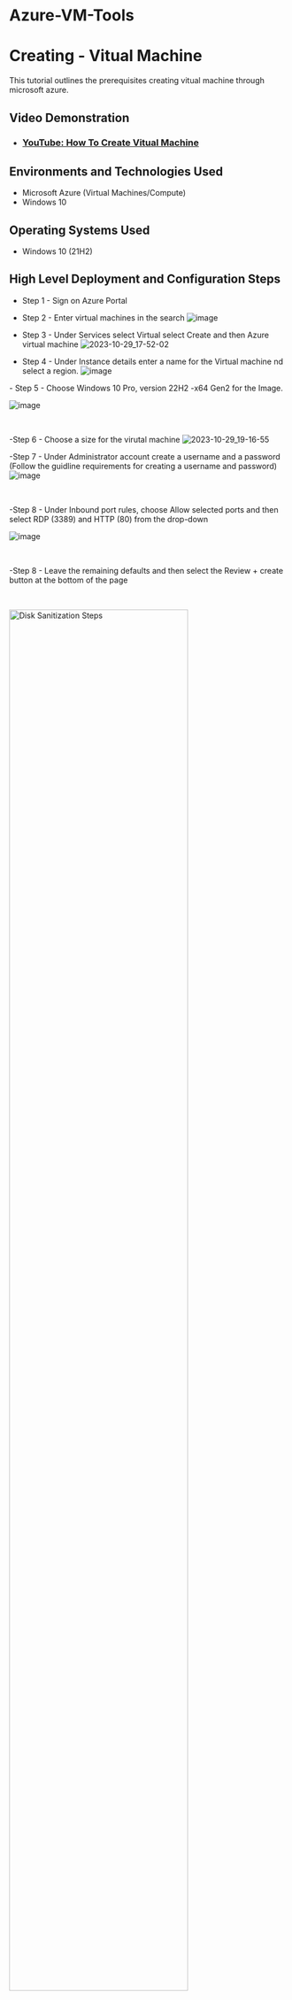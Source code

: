 # Azure-VM-Tools 



<h1>Creating - Vitual Machine</h1>
This tutorial outlines the prerequisites creating vitual machine through microsoft azure.<br />


<h2>Video Demonstration</h2>

- ### [YouTube: How To Create Vitual Machine](https://www.youtube.com/watch?v=lGnetEeOklw)

<h2>Environments and Technologies Used</h2>

- Microsoft Azure (Virtual Machines/Compute)
- Windows 10

<h2>Operating Systems Used </h2>

- Windows 10</b> (21H2)

<h2>High Level Deployment and Configuration Steps</h2>

- Step 1 - Sign on Azure Portal
- Step 2 - Enter virtual machines in the search
  ![image](https://github.com/Gleejr/Azure-creating-a-virtual-machine/assets/148407820/4bbca0e8-e7cf-4569-8466-64a538f12705)

- Step 3 - Under Services select Virtual select Create and then Azure virtual machine
![2023-10-29_17-52-02](https://github.com/Gleejr/Azure-creating-a-virtual-machine/assets/148407820/752fe8c3-c4b3-41d2-afdf-8d27012a532d)


- Step 4 - Under Instance details enter a name for the Virtual machine nd select a region.
  ![image](https://github.com/Gleejr/Azure-creating-a-virtual-machine/assets/148407820/99c32169-b844-400a-9b15-dd87a845d509)

<p>
- Step 5 - Choose Windows 10 Pro, version 22H2 -x64 Gen2 for the Image. 

  ![image](https://github.com/Gleejr/Azure-creating-a-virtual-machine/assets/148407820/c4f6636e-b772-4c4e-a559-240c30138301)

</p>
<br />

<p>

-Step 6 - Choose a size for the virutal machine
![2023-10-29_19-16-55](https://github.com/Gleejr/Azure-creating-a-virtual-machine/assets/148407820/3f7a952c-3e42-443f-9a2d-dfeebd0f9734)


-Step 7 - Under Administrator account create a username and a password (Follow the guidline requirements for creating a username and password)
![image](https://github.com/Gleejr/Azure-creating-a-virtual-machine/assets/148407820/dd507569-e202-4389-8f06-f6a64a7c2234)

  
</p>
<br />


<p>
-Step 8 - Under Inbound port rules, choose Allow selected ports and then select RDP (3389) and HTTP (80) from the drop-down
  
  ![image](https://github.com/Gleejr/Azure-creating-a-virtual-machine/assets/148407820/6543e060-753e-437e-b96d-bec31d706451)
</p>
<br />

<p>
-Step 8 - Leave the remaining defaults and then select the Review + create button at the bottom of the page


</p>
<br />

<p>
<img src="https://i.imgur.com/g3kSbY7.png" height="80%" width="80%" alt="Disk Sanitization Steps"/>
</p>
<p>
-Step 9 - After validation runs, select the Create button at the bottom of the page.
</p>
<br />
